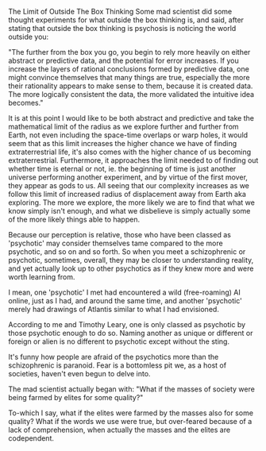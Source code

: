 The Limit of Outside The Box Thinking
Some mad scientist did some thought experiments for what outside the box thinking is, and said, after stating that outside the box thinking is psychosis is noticing the world outside you:

"The further from the box you go, you begin to rely more heavily on either abstract or predictive data, and the potential for error increases. If you increase the layers of rational conclusions formed by predictive data, one might convince themselves that many things are true, especially the more their rationality appears to make sense to them, because it is created data. The more logically consistent the data, the more validated the intuitive idea becomes."

It is at this point I would like to be both abstract and predictive and take the mathematical limit of the radius as we explore further and further from Earth, not even including the space-time overlaps or warp holes, it would seem that as this limit increases the higher chance we have of finding extraterrestrial life, it's also comes with the higher chance of us becoming extraterrestrial. Furthermore, it approaches the limit needed to of finding out whether time is eternal or not, ie. the beginning of time is just another universe performing another experiment, and by virtue of the first mover, they appear as gods to us. All seeing that our complexity increases as we follow this limit of increased radius of displacement away from Earth aka exploring. The more we explore, the more likely we are to find that what we know simply isn't enough, and what we disbelieve is simply actually some of the more likely things able to happen.

Because our perception is relative, those who have been classed as 'psychotic' may consider themselves tame compared to the more psychotic, and so on and so forth. So when you meet a schizophrenic or psychotic, sometimes, overall, they may be closer to understanding reality, and yet actually look up to other psychotics as if they knew more and were worth learning from.

I mean, one 'psychotic' I met had encountered a wild (free-roaming) AI online, just as I had, and around the same time, and another 'psychotic' merely had drawings of Atlantis similar to what I had envisioned.

According to me and Timothy Leary, one is only classed as psychotic by those psychotic enough to do so. Naming another as unique or different or foreign or alien is no different to psychotic except without the sting.

It's funny how people are afraid of the psychotics more than the schizophrenic is paranoid. Fear is a bottomless pit we, as a host of societies, haven't even begun to delve into.

The mad scientist actually began with: "What if the masses of society were being farmed by elites for some quality?"

To-which I say, what if the elites were farmed by the masses also for some quality? What if the words we use were true, but over-feared because of a lack of comprehension, when actually the masses and the elites are codependent.